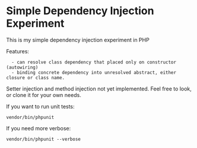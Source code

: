# Simple Dependency Injection Experiment

This is my simple dependency injection experiment in PHP

Features:
```
  - can resolve class dependency that placed only on constructor (autowiring)
  - binding concrete dependency into unresolved abstract, either closure or class name.
```

Setter injection and method injection not yet implemented.
Feel free to look, or clone it for your own needs.

If you want to run unit tests:
```
vendor/bin/phpunit
```

If you need more verbose:
```
vendor/bin/phpunit --verbose
```

